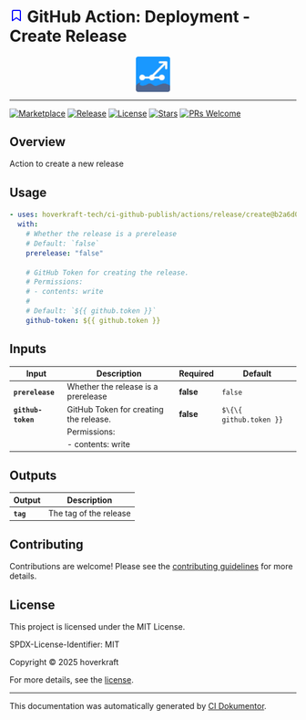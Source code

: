 <!-- header:start -->

# ![Icon](data:image/svg+xml;base64,PHN2ZyB4bWxucz0iaHR0cDovL3d3dy53My5vcmcvMjAwMC9zdmciIHdpZHRoPSIyNCIgaGVpZ2h0PSIyNCIgdmlld0JveD0iMCAwIDI0IDI0IiBmaWxsPSJub25lIiBzdHJva2U9ImN1cnJlbnRDb2xvciIgc3Ryb2tlLXdpZHRoPSIyIiBzdHJva2UtbGluZWNhcD0icm91bmQiIHN0cm9rZS1saW5lam9pbj0icm91bmQiIGNsYXNzPSJmZWF0aGVyIGZlYXRoZXItYm9va21hcmsiIGNvbG9yPSJibHVlIj48cGF0aCBkPSJNMTkgMjFsLTctNS03IDVWNWEyIDIgMCAwIDEgMi0yaDEwYTIgMiAwIDAgMSAyIDJ6Ij48L3BhdGg+PC9zdmc+) GitHub Action: Deployment - Create Release

<div align="center">
  <img src="../../../.github/logo.svg" width="60px" align="center" alt="Deployment - Create Release" />
</div>

---

<!-- header:end -->

<!-- badges:start -->

[![Marketplace](https://img.shields.io/badge/Marketplace-deployment------create--release-blue?logo=github-actions)](https://github.com/marketplace/actions/deployment---create-release)
[![Release](https://img.shields.io/github/v/release/hoverkraft-tech/ci-github-publish)](https://github.com/hoverkraft-tech/ci-github-publish/releases)
[![License](https://img.shields.io/github/license/hoverkraft-tech/ci-github-publish)](http://choosealicense.com/licenses/mit/)
[![Stars](https://img.shields.io/github/stars/hoverkraft-tech/ci-github-publish?style=social)](https://img.shields.io/github/stars/hoverkraft-tech/ci-github-publish?style=social)
[![PRs Welcome](https://img.shields.io/badge/PRs-welcome-brightgreen.svg)](https://github.com/hoverkraft-tech/ci-github-publish/blob/main/CONTRIBUTING.md)

<!-- badges:end -->

<!-- overview:start -->

## Overview

Action to create a new release

<!-- overview:end -->

<!-- usage:start -->

## Usage

```yaml
- uses: hoverkraft-tech/ci-github-publish/actions/release/create@b2a6d08d60e0adff6736caf6fdaa5fd3bcdd473a # 0.13.0
  with:
    # Whether the release is a prerelease
    # Default: `false`
    prerelease: "false"

    # GitHub Token for creating the release.
    # Permissions:
    # - contents: write
    #
    # Default: `${{ github.token }}`
    github-token: ${{ github.token }}
```

<!-- usage:end -->

<!--
// jscpd:ignore-start
-->

<!-- inputs:start -->

## Inputs

| **Input**          | **Description**                        | **Required** | **Default**             |
| ------------------ | -------------------------------------- | ------------ | ----------------------- |
| **`prerelease`**   | Whether the release is a prerelease    | **false**    | `false`                 |
| **`github-token`** | GitHub Token for creating the release. | **false**    | `$\{\{ github.token }}` |
|                    | Permissions:                           |              |                         |
|                    | - contents: write                      |              |                         |

<!-- inputs:end -->

<!-- outputs:start -->

## Outputs

| **Output** | **Description**        |
| ---------- | ---------------------- |
| **`tag`**  | The tag of the release |

<!-- outputs:end -->

<!-- secrets:start -->
<!-- secrets:end -->

<!-- examples:start -->
<!-- examples:end -->

<!-- contributing:start -->

## Contributing

Contributions are welcome! Please see the [contributing guidelines](https://github.com/hoverkraft-tech/ci-github-publish/blob/main/CONTRIBUTING.md) for more details.

<!-- contributing:end -->

<!-- security:start -->
<!-- security:end -->

<!-- license:start -->

## License

This project is licensed under the MIT License.

SPDX-License-Identifier: MIT

Copyright © 2025 hoverkraft

For more details, see the [license](http://choosealicense.com/licenses/mit/).

<!-- license:end -->

<!-- generated:start -->

---

This documentation was automatically generated by [CI Dokumentor](https://github.com/hoverkraft-tech/ci-dokumentor).

<!-- generated:end -->

<!--
// jscpd:ignore-end
-->
